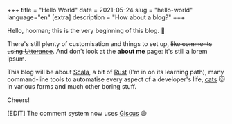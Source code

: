 +++
title = "Hello World"
date = 2021-05-24
slug = "hello-world"
language="en"
[extra]
description = "How about a blog?"
+++

Hello, hooman; this is the very beginning of this blog. :tada:

There's still plenty of customisation and things to set up, <strike>like comments using [Utterance](https://utteranc.es/)</strike>. And don't look at the **about me** page: it's still a lorem ipsum.

This blog will be about [Scala](https://www.scala-lang.org), a bit of [Rust](https://www.rust-lang.org/) (I'm in on its learning path), many command-line tools to automatise every aspect of a developer's life, [cats](https://typelevel.org/cats) :cat: in various forms and much other boring stuff. 

Cheers!

[EDIT] The comment system now uses [Giscus](https://giscus.app/) :smile: